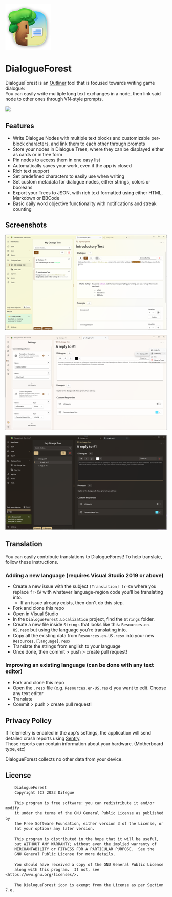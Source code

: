 ![](DialogueForest/Assets/SmallTile.scale-200.png)
# DialogueForest  

DialogueForest is an [Outliner](https://en.wikipedia.org/wiki/Outliner) tool that is focused towards writing game dialogue:  
You can easily write multiple long text exchanges in a node, then link said node to other ones through VN-style prompts.  

<a href="https://apps.microsoft.com/detail/9P7MWMG1V6M6?cid=github-badge&mode=full">
	<img src="https://get.microsoft.com/images/en-us%20dark.svg" width="200"/>
</a>

## Features  

- Write Dialogue Nodes with multiple text blocks and customizable per-block characters, and link them to each other through prompts  
- Store your nodes in Dialogue Trees, where they can be displayed either as cards or in tree form  
- Pin nodes to access them in one easy list  
- Automatically saves your work, even if the app is closed  
- Rich text support  
- Set predefined characters to easily use when writing  
- Set custom metadata for dialogue nodes, either strings, colors or booleans  
- Export your Trees to JSON, with rich text formatted using either HTML, Markdown or BBCode  
- Basic daily word objective functionality with notifications and streak counting  

## Screenshots

![](Assets/Screenshot_1.png)  

![](Assets/Screenshot_2.png)  

![](Assets/Screenshot_3.png)  

## Translation

You can easily contribute translations to DialogueForest! To help translate, follow these instructions.

### Adding a new language (requires Visual Studio 2019 or above)
- Create a new issue with the subject `[Translation] fr-CA` where you replace `fr-CA` with whatever language-region code you'll be translating into.
    - If an issue already exists, then don't do this step.
- Fork and clone this repo
- Open in Visual Studio
- In the `DialogueForest.Localization` project, find the `Strings` folder.
- Create a new file inside `Strings` that looks like this: `Resources.en-US.resx` but using the language you're translating into.
- Copy all the existing data from `Resources.en-US.resx` into your new `Resources.[language].resx`
- Translate the strings from english to your language
- Once done, then commit > push > create pull request!

### Improving an existing language (can be done with any text editor)
- Fork and clone this repo
- Open the `.resx` file (e.g. `Resources.en-US.resx`) you want to edit. Choose any text editor
- Translate
- Commit > push > create pull request!  

## Privacy Policy  

If Telemetry is enabled in the app's settings, the application will send detailed crash reports using [Sentry](https://sentry.io).  
Those reports can contain information about your hardware. (Motherboard type, etc)  

DialogueForest collects no other data from your device.  

## License

```
    DialogueForest
    Copyright (C) 2023 Difegue

    This program is free software: you can redistribute it and/or modify
    it under the terms of the GNU General Public License as published by
    the Free Software Foundation, either version 3 of the License, or
    (at your option) any later version.

    This program is distributed in the hope that it will be useful,
    but WITHOUT ANY WARRANTY; without even the implied warranty of
    MERCHANTABILITY or FITNESS FOR A PARTICULAR PURPOSE.  See the
    GNU General Public License for more details.

    You should have received a copy of the GNU General Public License
    along with this program.  If not, see <https://www.gnu.org/licenses/>.  

    The DialogueForest icon is exempt from the License as per Section 7.e.
```